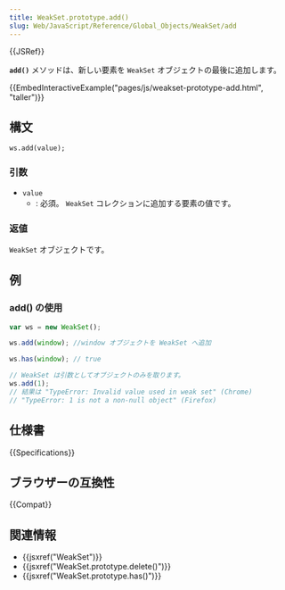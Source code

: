 ```yaml
---
title: WeakSet.prototype.add()
slug: Web/JavaScript/Reference/Global_Objects/WeakSet/add
---
```


{{JSRef}}

**`add()`** メソッドは、新しい要素を `WeakSet` オブジェクトの最後に追加します。

{{EmbedInteractiveExample("pages/js/weakset-prototype-add.html", "taller")}}

## 構文

```
ws.add(value);
```

### 引数

- `value`
  - : 必須。 `WeakSet` コレクションに追加する要素の値です。

### 返値

`WeakSet` オブジェクトです。

## 例

### add() の使用

```js
var ws = new WeakSet();

ws.add(window); //window オブジェクトを WeakSet へ追加

ws.has(window); // true

// WeakSet は引数としてオブジェクトのみを取ります。
ws.add(1);
// 結果は "TypeError: Invalid value used in weak set" (Chrome)
// "TypeError: 1 is not a non-null object" (Firefox)
```

## 仕様書

{{Specifications}}

## ブラウザーの互換性

{{Compat}}

## 関連情報

- {{jsxref("WeakSet")}}
- {{jsxref("WeakSet.prototype.delete()")}}
- {{jsxref("WeakSet.prototype.has()")}}
